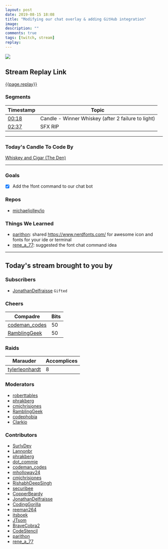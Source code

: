 ```yaml
---
layout: post
date: 2019-08-15 18:08
title: "Modifying our chat overlay & adding GitHub integration"
image:
description: ""
comments: true
tags: [twitch, stream]
replay:
---
```


<img src="{{page.image}}"/>

## Stream Replay Link

[{{page.replay}}]({{page.replay}})

<!--more-->

### Segments

| Timestamp | Topic
| ---       | ---
| [00:18]({{page.replay}}?t=1091.483) | Candle - Winner Whiskey (after 2 failure to light) |
| [02:37]({{page.replay}}?t=9433.841) | SFX RIP |

---

### Today's Candle To Code By

[Whiskey and Cigar (The Den)](https://amzn.to/30ttzO6)

---

### Goals

- [x] Add the !font command to our chat bot

### Repos

- [michaeljolley/io](https://github.com/michaeljolley/io)

### Things We Learned

- [parithon](https://twitch.tv/parithon): shared https://www.nerdfonts.com/ for awesome icon and fonts for your ide or terminal 
- [rene_a_77](https://twitch.tv/rene_a_77): suggested the font chat command idea 

---

## Today's stream brought to you by

### Subscribers

- [JonathanDelfraisse](https://twitch.tv/jonathandelfraisse) `Gifted`

### Cheers

| Compadre            | Bits        |
| ---                 | ---         |
| [codeman_codes](https://twitch.tv/codeman_codes) | 50 |
| [RamblingGeek](https://twitch.tv/ramblinggeek) | 50 |

### Raids

| Marauder            | Accomplices |
| ---                 | ---         |
| [tylerleonhardt](https://twitch.tv/tylerleonhardt) | 8 |

### Moderators

- [roberttables](https://twitch.tv/roberttables)
- [phrakberg](https://twitch.tv/phrakberg)
- [cmjchrisjones](https://twitch.tv/cmjchrisjones)
- [RamblingGeek](https://twitch.tv/ramblinggeek)
- [codephobia](https://twitch.tv/codephobia)
- [Clarkio](https://twitch.tv/clarkio)

### Contributors

- [SurlyDev](https://twitch.tv/surlydev)
- [Lannonbr](https://twitch.tv/lannonbr)
- [phrakberg](https://twitch.tv/phrakberg)
- [dot_commie](https://twitch.tv/dot_commie)
- [codeman_codes](https://twitch.tv/codeman_codes)
- [mholloway24](https://twitch.tv/mholloway24)
- [cmjchrisjones](https://twitch.tv/cmjchrisjones)
- [RishabhDeepSingh](https://twitch.tv/rishabhdeepsingh)
- [securibee](https://twitch.tv/securibee)
- [CopperBeardy](https://twitch.tv/copperbeardy)
- [JonathanDelfraisse](https://twitch.tv/jonathandelfraisse)
- [CodingGorilla](https://twitch.tv/codinggorilla)
- [reeman264](https://twitch.tv/reeman264)
- [itsboek](https://twitch.tv/itsboek)
- [JTsom](https://twitch.tv/jtsom)
- [BraveCobra2](https://twitch.tv/bravecobra2)
- [CodeStencil](https://twitch.tv/codestencil)
- [parithon](https://twitch.tv/parithon)
- [rene_a_77](https://twitch.tv/rene_a_77)

